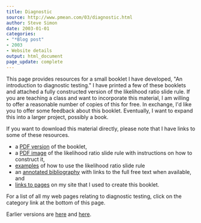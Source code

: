 ```yaml
---
title: Diagnostic
source: http://www.pmean.com/03/diagnostic.html
author: Steve Simon
date: 2003-01-01
categories:
- "*Blog post"
- 2003
- Website details
output: html_document
page_update: complete
---
```


This page provides resources for a small booklet I have developed, "An introduction to diagnostic testing." I have printed a few of these booklets and attached a fully constructed version of the likelihood ratio slide rule. If you are teaching a class and want to incorporate this material, I am willing to offer a reasonable number of copies of this for free. In exchange, I'd like you to offer some feedback about this booklet. Eventually, I want to expand this into a larger project, possibly a book.

<!---More--->

If you want to download this material directly, please note that I have links to some of these resources.

+ a [PDF version][sli1] of the booklet,
+ a [PDF image][sli2] of the likelihood ratio slide rule with instructions on how to construct it,
+ [examples][sli3] of how to use the likelihood ratio slide rule
+ an [annotated bibliography][sli4] with links to the full free text when available, and
+ [links to pages][sli5] on my site that I used to create this booklet.

For a list of all my web pages relating to diagnostic testing, click on the category link at the bottom of this page.

Earlier versions are [here][sim1] and [here][sim2].

[sim1]: http://www.pmean.com/03/diagnostic.html
[sim2]: http://new.pmean.com/introduction-diagnostic-tests/

[sli1]: http://www.pmean.com/00files/Diagnostic.pdf
[sli2]: http://www.pmean.com/00files/sliderule%20final%20version%20to%20datherton%20072407.pdf
[sli3]: http://www.pmean.com/08/sliderule.html
[sli4]: http://www.pmean.com/12a/AnnotatedBibliography.asp
[sli5]: http://www.pmean.com/12a/LinksToPages.asp
